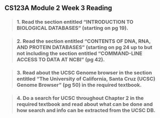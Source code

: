 ## **CS123A Module 2 Week 3 Reading**
>### 1. Read the section entitled “INTRODUCTION TO BIOLOGICAL DATABASES” (starting on pg 19).


>### 2. Read the section entitled “CONTENTS OF DNA, RNA, AND PROTEIN DATABASES” (starting on pg 24 up to but not including the section entitled “COMMAND-LINE ACCESS TO DATA AT NCBI” (pg 42).


>### 3. Read about the UCSC Genome browser in the section entitled “The University of California, Santa Cruz (UCSC) Genome Browser” (pg 50) in the required textbook.


>### 4. Do a search for UCSC throughout Chapter 2 in the required textbook and read about what can be done and how search and info can be extracted from the UCSC DB.

